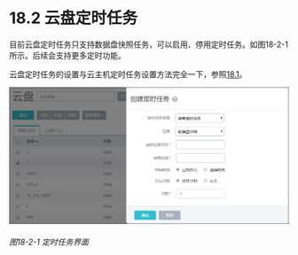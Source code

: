 # 18.2 云盘定时任务

  目前云盘定时任务只支持数据盘快照任务，可以启用、停用定时任务。如图18-2-1所示。后续会支持更多定时功能。

云盘定时任务的设置与云主机定时任务设置方法完全一下，参照[18.1](/Schedule/volume-schedule.md)。

![png](../images/18-2-1.png "图18-2-1 定时任务界面")

###### 图18-2-1 定时任务界面